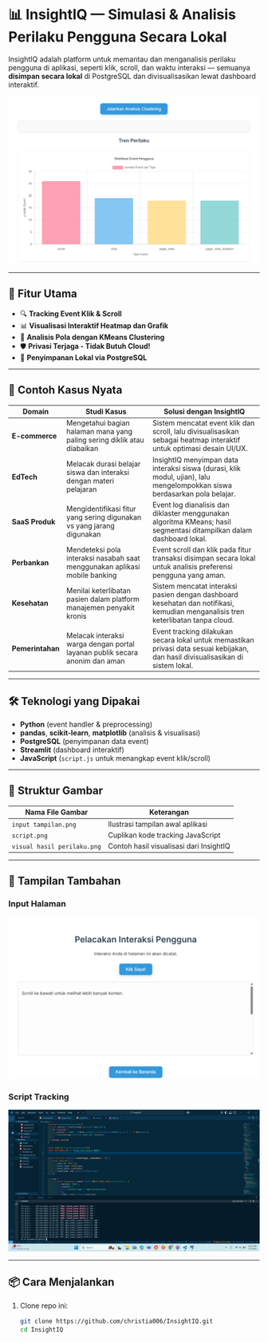 # 📊 InsightIQ — Simulasi & Analisis Perilaku Pengguna Secara Lokal

InsightIQ adalah platform untuk memantau dan menganalisis perilaku pengguna di aplikasi, seperti klik, scroll, dan waktu interaksi — semuanya **disimpan secara lokal** di PostgreSQL dan divisualisasikan lewat dashboard interaktif.

![Tampilan Dashboard](images/visual%20hasil%20perilaku.png)

---

## 🚀 Fitur Utama

- 🔍 **Tracking Event Klik & Scroll**  
- 📊 **Visualisasi Interaktif Heatmap dan Grafik**  
- 🧠 **Analisis Pola dengan KMeans Clustering**  
- 🛡️ **Privasi Terjaga - Tidak Butuh Cloud!**  
- 📁 **Penyimpanan Lokal via PostgreSQL**

---

## 🎯 Contoh Kasus Nyata 

| **Domain**       | **Studi Kasus**                                                                 | **Solusi dengan InsightIQ**                                                                                          |
|------------------|----------------------------------------------------------------------------------|----------------------------------------------------------------------------------------------------------------------|
| **E-commerce**   | Mengetahui bagian halaman mana yang paling sering diklik atau diabaikan         | Sistem mencatat event klik dan scroll, lalu divisualisasikan sebagai heatmap interaktif untuk optimasi desain UI/UX. |
| **EdTech**       | Melacak durasi belajar siswa dan interaksi dengan materi pelajaran               | InsightIQ menyimpan data interaksi siswa (durasi, klik modul, ujian), lalu mengelompokkan siswa berdasarkan pola belajar. |
| **SaaS Produk**  | Mengidentifikasi fitur yang sering digunakan vs yang jarang digunakan            | Event log dianalisis dan diklaster menggunakan algoritma KMeans; hasil segmentasi ditampilkan dalam dashboard lokal. |
| **Perbankan**    | Mendeteksi pola interaksi nasabah saat menggunakan aplikasi mobile banking       | Event scroll dan klik pada fitur transaksi disimpan secara lokal untuk analisis preferensi pengguna yang aman.      |
| **Kesehatan**    | Menilai keterlibatan pasien dalam platform manajemen penyakit kronis             | Sistem mencatat interaksi pasien dengan dashboard kesehatan dan notifikasi, kemudian menganalisis tren keterlibatan tanpa cloud. |
| **Pemerintahan** | Melacak interaksi warga dengan portal layanan publik secara anonim dan aman     | Event tracking dilakukan secara lokal untuk memastikan privasi data sesuai kebijakan, dan hasil divisualisasikan di sistem lokal. |

---

## 🛠 Teknologi yang Dipakai

- **Python** (event handler & preprocessing)
- **pandas**, **scikit-learn**, **matplotlib** (analisis & visualisasi)
- **PostgreSQL** (penyimpanan data event)
- **Streamlit** (dashboard interaktif)
- **JavaScript** (`script.js` untuk menangkap event klik/scroll)

---

## 📂 Struktur Gambar

| Nama File Gambar                | Keterangan                                  |
|-------------------------------|---------------------------------------------|
| `input tampilan.png`          | Ilustrasi tampilan awal aplikasi            |
| `script.png`                  | Cuplikan kode tracking JavaScript           |
| `visual hasil perilaku.png`   | Contoh hasil visualisasi dari InsightIQ     |

---

## 📸 Tampilan Tambahan

### Input Halaman
![Input Halaman](images/input%20tampilan.png)

### Script Tracking
![Script Tracking](images/script.png)

---

## 📦 Cara Menjalankan

1. Clone repo ini:
   ```bash
   git clone https://github.com/christia006/InsightIQ.git
   cd InsightIQ
